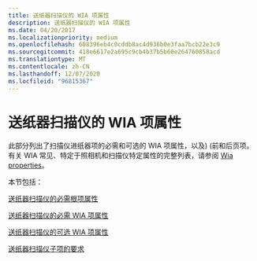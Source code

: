 ```yaml
---
title: 送纸器扫描仪的 WIA 项属性
description: 送纸器扫描仪的 WIA 项属性
ms.date: 04/20/2017
ms.localizationpriority: medium
ms.openlocfilehash: 608396eb4c0cddb8ac4d936b0e3faa7bcb22e3c9
ms.sourcegitcommit: 418e6617e2a695c9cb4b37b5b60e264760858acd
ms.translationtype: MT
ms.contentlocale: zh-CN
ms.lasthandoff: 12/07/2020
ms.locfileid: "96815367"
---
```

# <a name="wia-item-properties-for-feeder-scanners"></a>送纸器扫描仪的 WIA 项属性





此部分列出了扫描仪进纸器项的必需和可选的 WIA 项属性，以及)  (前和后页项。 有关 WIA 常见、特定于照相机和扫描仪特定属性的完整列表，请参阅 [Wia properties](./wia-properties.md)。

本节包括：

[送纸器扫描仪的必需根项属性](required-root-item-properties-for-feeder-scanners.md)

[送纸器扫描仪的必需 WIA 项属性](required-wia-item-properties-for-feeder-scanners.md)

[送纸器扫描仪的可选 WIA 项属性](optional-wia-item-properties-for-feeder-scanners.md)

[送纸器扫描仪子项的要求](requirements-for-feeder-scanners-child-items.md)

 

